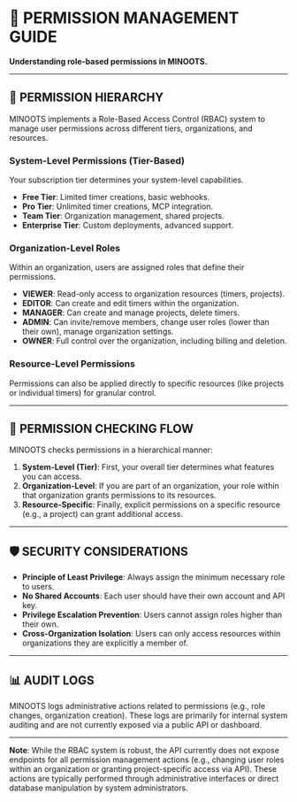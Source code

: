 # 🔐 PERMISSION MANAGEMENT GUIDE

**Understanding role-based permissions in MINOOTS.**

---

## 🎯 PERMISSION HIERARCHY

MINOOTS implements a Role-Based Access Control (RBAC) system to manage user permissions across different tiers, organizations, and resources.

### System-Level Permissions (Tier-Based)
Your subscription tier determines your system-level capabilities.

*   **Free Tier**: Limited timer creations, basic webhooks.
*   **Pro Tier**: Unlimited timer creations, MCP integration.
*   **Team Tier**: Organization management, shared projects.
*   **Enterprise Tier**: Custom deployments, advanced support.

### Organization-Level Roles
Within an organization, users are assigned roles that define their permissions.

*   **VIEWER**: Read-only access to organization resources (timers, projects).
*   **EDITOR**: Can create and edit timers within the organization.
*   **MANAGER**: Can create and manage projects, delete timers.
*   **ADMIN**: Can invite/remove members, change user roles (lower than their own), manage organization settings.
*   **OWNER**: Full control over the organization, including billing and deletion.

### Resource-Level Permissions
Permissions can also be applied directly to specific resources (like projects or individual timers) for granular control.

---

## 🔄 PERMISSION CHECKING FLOW

MINOOTS checks permissions in a hierarchical manner:

1.  **System-Level (Tier)**: First, your overall tier determines what features you can access.
2.  **Organization-Level**: If you are part of an organization, your role within that organization grants permissions to its resources.
3.  **Resource-Specific**: Finally, explicit permissions on a specific resource (e.g., a project) can grant additional access.

---

## 🛡️ SECURITY CONSIDERATIONS

*   **Principle of Least Privilege**: Always assign the minimum necessary role to users.
*   **No Shared Accounts**: Each user should have their own account and API key.
*   **Privilege Escalation Prevention**: Users cannot assign roles higher than their own.
*   **Cross-Organization Isolation**: Users can only access resources within organizations they are explicitly a member of.

---

## 📊 AUDIT LOGS

MINOOTS logs administrative actions related to permissions (e.g., role changes, organization creation). These logs are primarily for internal system auditing and are not currently exposed via a public API or dashboard.

---

**Note**: While the RBAC system is robust, the API currently does not expose endpoints for all permission management actions (e.g., changing user roles within an organization or granting project-specific access via API). These actions are typically performed through administrative interfaces or direct database manipulation by system administrators.